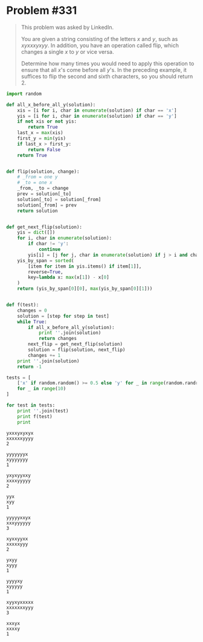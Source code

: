 
# Problem #331

> This problem was asked by LinkedIn.
>
> You are given a string consisting of the letters *x* and *y*, such as *xyxxxyxyy*. In addition, you have an operation called flip, which changes a single *x* to *y* or vice versa.
>
> Determine how many times you would need to apply this operation to ensure that all *x*'s come before all *y*'s. In the preceding example, it suffices to flip the second and sixth characters, so you should return 2.


```python
import random
```


```python
def all_x_before_all_y(solution):
    xis = [i for i, char in enumerate(solution) if char == 'x']
    yis = [i for i, char in enumerate(solution) if char == 'y']
    if not xis or not yis:
        return True
    last_x = max(xis)
    first_y = min(yis)
    if last_x > first_y:
        return False
    return True


def flip(solution, change):
    # _from = one y
    # _to = one x
    _from, _to = change
    prev = solution[_to]
    solution[_to] = solution[_from]
    solution[_from] = prev
    return solution


def get_next_flip(solution):
    yis = dict([])
    for i, char in enumerate(solution):
        if char != 'y':
            continue
        yis[i] = [j for j, char in enumerate(solution) if j > i and char == 'x']
    yis_by_span = sorted(
        [item for item in yis.items() if item[1]],
        reverse=True,
        key=lambda x: max(x[1]) - x[0]
    )
    return (yis_by_span[0][0], max(yis_by_span[0][1]))


def f(test):
    changes = 0
    solution = [step for step in test]
    while True:
        if all_x_before_all_y(solution):
            print ''.join(solution)
            return changes
        next_flip = get_next_flip(solution)
        solution = flip(solution, next_flip)
        changes += 1
    print ''.join(solution)
    return -1
```


```python
tests = [
    ['x' if random.random() >= 0.5 else 'y' for _ in range(random.randrange(2, 12))]
    for _ in range(10)
]

for test in tests:
    print ''.join(test)
    print f(test)
    print
```

    yxxxyxyxyx
    xxxxxxyyyy
    2
    
    yyyyyyyx
    xyyyyyyy
    1
    
    yxyxyyxxy
    xxxxyyyyy
    2
    
    yyx
    xyy
    1
    
    yyyyyxxyx
    xxxyyyyyy
    3
    
    xyxxyyxx
    xxxxxyyy
    2
    
    yxyy
    xyyy
    1
    
    yyyyxy
    xyyyyy
    1
    
    xyyxyxxxxx
    xxxxxxxyyy
    3
    
    xxxyx
    xxxxy
    1
    

